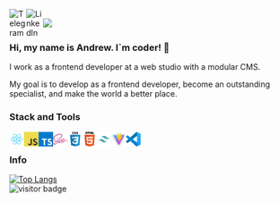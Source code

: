 [<img align="left" alt="Telegram" width="30px" src="https://user-images.githubusercontent.com/25119216/222981788-3d5fddfa-1a4a-46c2-be25-fdb498dd22cc.svg" />][telegram]
[<img align="left" alt="LinkedIn" width="30px" src="https://user-images.githubusercontent.com/25119216/222981889-dbe263a1-bcc8-43e2-af09-bc8c7422aa52.svg" />][linkedin]
</br>
[<img src="https://www.codewars.com/users/efremandre/badges/micro" />][Codewars]

### Hi, my name is Andrew. I`m coder! 👋

I work as a frontend developer at a web studio with a modular CMS.

My goal is to develop as a frontend developer, become an outstanding specialist, and make the world a better place.

### Stack and Tools

<img align="left" alt="React" width="26px" src="https://raw.githubusercontent.com/github/explore/80688e429a7d4ef2fca1e82350fe8e3517d3494d/topics/react/react.png" />
<img align="left" alt="JavaScript" width="26px" src="https://raw.githubusercontent.com/github/explore/80688e429a7d4ef2fca1e82350fe8e3517d3494d/topics/javascript/javascript.png" />
<img align="left" alt="JavaScript" width="26px" src="https://raw.githubusercontent.com/github/explore/80688e429a7d4ef2fca1e82350fe8e3517d3494d/topics/typescript/typescript.png" />
<img align="left" alt="Sass" width="26px" src="https://raw.githubusercontent.com/github/explore/80688e429a7d4ef2fca1e82350fe8e3517d3494d/topics/sass/sass.png" />
<img align="left" alt="CSS3" width="26px" src="https://raw.githubusercontent.com/github/explore/80688e429a7d4ef2fca1e82350fe8e3517d3494d/topics/css/css.png" />
<img align="left" alt="HTML5" width="26px" src="https://raw.githubusercontent.com/github/explore/80688e429a7d4ef2fca1e82350fe8e3517d3494d/topics/html/html.png" />
<img align="left" alt="Tailwind" width="26px" src="https://raw.githubusercontent.com/github/explore/80688e429a7d4ef2fca1e82350fe8e3517d3494d/topics/tailwind/tailwind.png" />
<img align="left" alt="Vite" width="26px" src="https://raw.githubusercontent.com/github/explore/main/topics/vite/vite.png" />
<img align="left" alt="Visual Studio Code" width="26px" src="https://raw.githubusercontent.com/github/explore/80688e429a7d4ef2fca1e82350fe8e3517d3494d/topics/visual-studio-code/visual-studio-code.png" />
</br>

### Info

[![Top Langs](https://github-readme-stats.vercel.app/api/top-langs/?username=efremandre&layout=compact)](https://github.com/efremandre/github-readme-stats)
</br>
![visitor badge](https://visitor-badge.glitch.me/badge?page_id=efremandre.visitor-badge&left_text=My%20Page%20Visitors)



[telegram]: https://t.me/efremandre
[linkedin]: https://www.linkedin.com/in/%D0%B0%D0%BD%D0%B4%D1%80%D0%B5%D0%B9-%D0%B5%D1%84%D1%80%D0%B5%D0%BC%D0%BE%D0%B2-aa2812127
[Codewars]: https://www.codewars.com/users/efremandre
